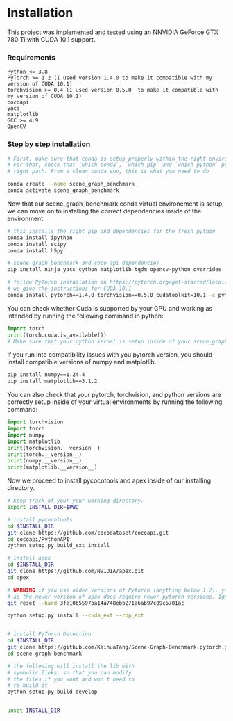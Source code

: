 # Installation
This project was implemented and tested using an NNVIDIA GeForce GTX 780 Ti with CUDA 10.1 support.

### Requirements

    Python <= 3.8
    PyTorch >= 1.2 (I used version 1.4.0 to make it compatible with my version of CUDA 10.1)
    torchvision >= 0.4 (I used version 0.5.0  to make it compatible with my version of CUDA 10.1)
    cocoapi
    yacs
    matplotlib
    GCC >= 4.9
    OpenCV

### Step by step installation

```bash
# First, make sure that conda is setup properly within the right environment
# For that, check that `which conda`, `which pip` and `which python` points to the
# right path. From a clean conda env, this is what you need to do

conda create --name scene_graph_benchmark
conda activate scene_graph_benchmark

```
Now that our scene_graph_benchmark conda virtual environement is setup, we can move on to installing the correct dependencies inside of the environment. 

```bash
# this installs the right pip and dependencies for the fresh python
conda install ipython
conda install scipy
conda install h5py

# scene_graph_benchmark and coco api dependencies
pip install ninja yacs cython matplotlib tqdm opencv-python overrides

# follow PyTorch installation in https://pytorch.org/get-started/locally/
# we give the instructions for CUDA 10.1
conda install pytorch==1.4.0 torchvision==0.5.0 cudatoolkit=10.1 -c pytorch

```

You can check whether Cuda is supported by your GPU and working as intended by running the following command in python:
```python
import torch
print(torch.cuda.is_available())
# Make sure that your python kernel is setup inside of your scene_graph_benchmark virtual environement. The kernels should match.
```
If you run into compatibility issues with you pytorch version, you should install compatible versions of numpy and matplotlib.
```bash
pip install numpy==1.24.4
pip install matplotlib==3.1.2
```

You can also check that your pytorch, torchvision, and python versions are correctly setup inside of your virtual environments by running the following command:
```python
import torchvision
import torch
import numpy
import matplotlib
print(torchvision.__version__)
print(torch.__version__)
print(numpy.__version__)
print(matplotlib.__version__)
```

Now we proceed to install pycocotools and apex inside of our installing directory. 
```bash
# Keep track of your your working directory. 
export INSTALL_DIR=$PWD

# install pycocotools
cd $INSTALL_DIR
git clone https://github.com/cocodataset/cocoapi.git
cd cocoapi/PythonAPI
python setup.py build_ext install

# install apex
cd $INSTALL_DIR
git clone https://github.com/NVIDIA/apex.git
cd apex

# WARNING if you use older Versions of Pytorch (anything below 1.7), you will need a hard reset,
# as the newer version of apex does require newer pytorch versions. Ignore the hard reset otherwise.
git reset --hard 3fe10b5597ba14a748ebb271a6ab97c09c5701ac

python setup.py install --cuda_ext --cpp_ext


# install PyTorch Detection
cd $INSTALL_DIR
git clone https://github.com/KaihuaTang/Scene-Graph-Benchmark.pytorch.git
cd scene-graph-benchmark

# the following will install the lib with
# symbolic links, so that you can modify
# the files if you want and won't need to
# re-build it
python setup.py build develop


unset INSTALL_DIR

```
